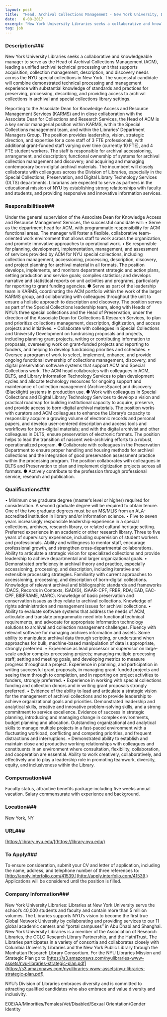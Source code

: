 ```yaml
---
layout: post
title:  "Head, Archival Collections Management - New York University, Division of Libraries"
date:   6-08-2017
excerpt: "New York University Libraries seeks a collaborative and knowledgeable manager to serve as the Head of Archival Collections Management (ACM), leading a unified archival technical processing unit that supports acquisition, collection management, description, and discovery needs across the NYU special collections in New York. The successful candidate will combine demonstrated..."
tag: job
---
```


### Description###

New York University Libraries seeks a collaborative and knowledgeable manager to serve as the Head of Archival Collections Management (ACM), leading a unified archival technical processing unit that supports acquisition, collection management, description, and discovery needs across the NYU special collections in New York. The successful candidate will combine demonstrated technical processing and management experience with substantial knowledge of standards and practices for preserving, processing, describing, and providing access to archival collections in archival and special collections library settings.

Reporting to the Associate Dean for Knowledge Access and Resource Management Services (KARMS) and in close collaboration with the Associate Dean for Collections and Research Services, the Head of ACM is a key senior managerial position within KARMS, within the Special Collections management team, and within the Libraries’ Department Managers Group. The position provides leadership, vision, strategic direction, and expertise for a core staff of 3 FTE professionals, with additional grant-funded staff varying over time (currently 10 FTE), and 4 FTE student workers. The staff is responsible for archival accessioning, arrangement, and description; functional ownership of systems for archival collection management and discovery; and acquiring and managing contemporary born-digital archival materials. The incumbent will closely collaborate with colleagues across the Division of Libraries, especially in the Special Collections, Preservation, and Digital Library Technology Services (DLTS) departments. Librarians are expected to serve as partners in the educational mission of NYU by establishing strong relationships with faculty and students, and providing responsive and innovative information services. 


### Responsibilities###

Under the general supervision of the Associate Dean for Knowledge Access and Resource Management Services, the successful candidate will:
•	Serve as the department head for ACM, with programmatic responsibility for ACM functional areas. The manager will foster a flexible, collaborative team-oriented work environment that allows staff to work across the organization, and promote innovative approaches to operational work.
•	Be responsible for planning, development, implementation, management, and assessment of services provided by ACM for NYU special collections, including collection management, accessioning, processing, description, discovery, and project planning for archival material in all formats. The position develops, implements, and monitors department strategic and action plans, setting production and service goals; compiles statistics; and develops narrative and statistical reports on unit activities and programs, particularly for reporting to grant funding agencies.
●	Serve as part of the leadership team in KARMS, coordinating the ACM portfolio within the work of the larger KARMS group, and collaborating with colleagues throughout the unit to ensure a holistic approach to description and discovery. The position serves as part of the Special Collections leadership team, along with Heads of NYU’s three special collections and the Head of Preservation, under the direction of the Associate Dean for Collections & Research Services, to plan and prioritize collections management, description, digitization, and access projects and initiatives.
•	Collaborate with colleagues in Special Collections and University Development on fundraising proposals and projects, including planning grant projects, writing or contributing information to proposals, overseeing work on grant-funded projects and reporting to funders, and helping to develop fundraising priorities and schedules.
•	Oversee a program of work to select, implement, enhance, and provide ongoing functional ownership of collections management, discovery, and digital preservation software systems that support ACM and Special Collections work. The ACM head collaborates with colleagues in ACM, DLTS, and Library Information Technology Services to plan development cycles and allocate technology resources for ongoing support and maintenance of collection management (ArchivesSpace) and discovery (Blacklight) systems in production use.
●	Work with colleagues in Special Collections and Digital Library Technology Services to develop a vision and practical roadmap for building institutional capacity to acquire, preserve, and provide access to born-digital archival materials. The position works with curators and ACM colleagues to enhance the Library’s capacity to responsibly acquire a growing volume of electronic records and personal papers, and develop user-centered description and access tools and workflows for born-digital materials; and with the digital archivist and other colleagues in DLTS, ensure preservation of electronic formats. The position helps to lead the transition of nascent web-archiving efforts to a robust, operationalized program.
●	Collaborate with colleagues in the Preservation Department to ensure proper handling and housing methods for archival collections and the integration of good preservation assessment practice within the processing program. The position collaborates with colleagues in DLTS and Preservation to plan and implement digitization projects across all formats. 
●	Actively contribute to the profession through professional service, research and publication.


### Qualifications###

•	Minimum one graduate degree (master’s level or higher) required for consideration. A second graduate degree will be required to obtain tenure. One of the two graduate degrees must be an MS/MLIS from an ALA-accredited institution in library and/or information science.
•	Five to seven years increasingly responsible leadership experience in a special collections, archives, research library, or related cultural heritage setting. Preferred experience in an academic or other research library. Three to five years of supervisory experience, including supervision of student workers and professionals. Ability and willingness to mentor staff, encourage professional growth, and strengthen cross-departmental collaborations. Ability to articulate a strategic vision for specialized collections and provide leadership to achieve departmental and larger organizational goals.
•	Demonstrated proficiency in archival theory and practice, especially accessioning, processing, and description, including iterative and extensible processing strategies. Familiarity with current approaches to accessioning, processing, and description of born-digital collections. Knowledge of relevant archival and bibliographic standards and frameworks (DACS, Records in Contexts, ISAD(G), ISAAR-CPF, FRBR, RDA; EAD, EAC-CPF, BIBFRAME, MARC). Knowledge of basic preservation and conservation issues as they relate to archival collections. Knowledge of rights administration and management issues for archival collections.
•	Ability to evaluate software systems that address the needs of ACM, articulate and translate programmatic need into functional technical requirements, and advocate for appropriate information technology solutions to archival and collection management challenges. Fluency with relevant software for managing archives information and assets. Some ability to manipulate archival data through scripting, or understand when approaches for bulk, machine-based manipulation of data is appropriate, strongly preferred.
•	Experience as lead processor or supervisor on large-scale and/or complex processing projects; managing multiple processing staff; setting and meeting goals, and developing metrics to measure progress throughout a project. Experience in planning, and participation in writing successful grant proposals, in managing grant-funded projects and seeing them through to completion, and in reporting on project activities to funders, strongly preferred. 
•	Experience in working with special collections funding and collection donors and in writing grant proposals strongly preferred.
•	Evidence of the ability to lead and articulate a strategic vision for the management of archival collections and to provide leadership to achieve organizational goals and priorities. Demonstrated leadership and analytical skills, creative and innovative problem-solving skills, and a strong commitment to service excellence. Evidence of success in strategic planning, introducing and managing change in complex environments, budget planning and allocation.  Outstanding organizational and analytical skills to manage multiple projects in a fast-paced environment with a fluctuating workload, conflicting and competing priorities, and frequent distractions and interruptions. 
•	Demonstrated ability to establish and maintain close and productive working relationships with colleagues and constituents in an environment where consultation, flexibility, collaboration, and cooperation are essential. Ability to work creatively, collaboratively, and effectively and to play a leadership role in promoting teamwork, diversity, equity, and inclusiveness within the Library.


### Compensation###

Faculty status, attractive benefits package including five weeks annual vacation. Salary commensurate with experience and background. 


### Location###

New York, NY


### URL###

[https://library.nyu.edu/](https://library.nyu.edu/)

### To Apply###

To ensure consideration, submit your CV and letter of application, including the name, address, and telephone number of three references to: [http://apply.interfolio.com/41539.](http://apply.interfolio.com/41539.) Applications will be considered until the position is filled. 


### Company Information###

New York University Libraries:  Libraries at New York University serve the school’s 40,000 students and faculty and contain more than 5 million volumes. The Libraries supports NYU’s vision to become the first true Global Network University by collaborating and providing services to our 11 global academic centers and “portal campuses” in Abu Dhabi and Shanghai.   New York University Libraries is a member of the Association of Research Libraries, the OCLC Research Library Partnership, and the HathiTrust. The Libraries participates in a variety of consortia and collaborates closely with Columbia University Libraries and the New York Public Library through the Manhattan Research Library Consortium. For the NYU Libraries Mission and Strategic Plan go to [https://s3.amazonaws.com/nyulibraries-www-assets/nyu-libraries-strategic-plan.pdf](https://s3.amazonaws.com/nyulibraries-www-assets/nyu-libraries-strategic-plan.pdf)

NYU’s Division of Libraries embraces diversity and is committed to attracting qualified candidates who also embrace and value diversity and inclusivity.

EOE/AA/Minorities/Females/Vet/Disabled/Sexual Orientation/Gender Identity



